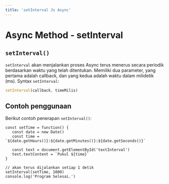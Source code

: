 ```yaml
---
title: 'setInterval Js Async'
---
```


# Async Method - setInterval

## `setInterval()`

`setInterval` akan menjalankan proses Async terus menerus secara periodik berdasarkan waktu yang telah ditentukan. Memiliki dua parameter, yang pertama adalah callback, dan yang kedua adalah waktu dalam milidetik (ms). Syntax `setInterval`:

```js
setInterval(callback, timeMilis)
```

## Contoh penggunaan

Berikut contoh penerapan `setInterval()`:

```js{10}
const setTime = function() {
   const date = new Date()
   const time = `${date.getHours()}:${date.getMinutes()}:${date.getSeconds()}`
   
   const text = document.getElementById('textInterval')
   text.textContent = `Pukul ${time}`
}

// akan terus dijalankan setiap 1 detik
setInterval(setTime, 1000)
console.log('Program Selesai.')
```